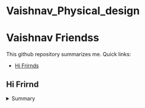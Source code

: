 # Vaishnav_Physical_design

# Vaishnav Friendss
This github repository summarizes me. Quick links:

- [Hi Frirnds](#hi-frirnd)

## Hi Frirnd
<details>
 <summary> Summary </summary>
	
Chai Pillo

</details>	

